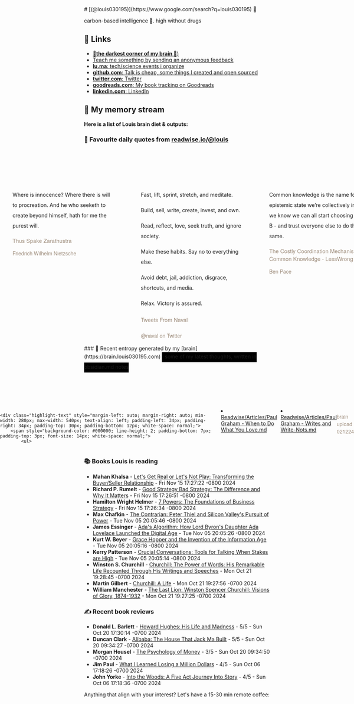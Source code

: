 <link rel="shortcut icon" href="/favicon.ico">
# [(@louis030195)](https://www.google.com/search?q=louis030195) 🤔

carbon-based intelligence 🐒. high without drugs

## 🔗 Links

- [**🌚the darkest corner of my brain 🧠**)](https://brain.louis030195.com)
- [Teach me something by sending an anonymous feedback](https://www.admonymous.co/louis030195)
- [**lu.ma**: tech/science events i organize](https://lu.ma/u/louis030195/events?past=1)
- [**github.com**: Talk is cheap, some things I created and open sourced](https://github.com/louis030195)
- [**twitter.com**: Twitter](https://twitter.com/@louis030195)
- [**goodreads.com**: My book tracking on Goodreads](https://www.goodreads.com/user/show/103091881-louis-beaumont)
- [**linkedin.com**: LinkedIn](https://www.linkedin.com/in/louis030195)

## 🌊 My memory stream

**Here is a list of Louis brain diet & outputs:**

### 👋 Favourite daily quotes from [readwise.io/@louis](https://readwise.io/@louis)
<div class="some-highlights" style="display: flex;
  margin-left: -50vw;
  left: 50%;
  overflow-x: scroll;
  width: 100vw;
  position: relative; margin-top: 6rem;">
<div class="highlight-text" style="margin-left: auto; margin-right: auto; min-width: 280px; max-width: 540px; text-align: left; padding-left: 34px; padding-right: 34px; padding-top: 30px; padding-bottom: 12px; white-space: normal;">
<span style="background-color: transparent; line-height: 2; padding-bottom: 7px; padding-top: 3px; font-size: 14px; white-space: normal;">
          Where is innocence? Where there is will to procreation. And he who seeketh to create beyond himself, hath for me the purest will.
        </span>
<div style="font-family: Helvetica, Arial, sans-serif;">
<div style='font-size: 14px; margin-bottom: 0; margin-top: 10px; font-family: "Raleway", "HelveticaNeue", "Helvetica Neue", Helvetica, Arial, sans-serif; white-space: normal; font-display: swap;'>
<p style="margin-bottom: 0; font-size: 15px; margin-bottom: 2px; color: #9f8e7d">Thus Spake Zarathustra</p>
<p style="margin-bottom: 0; color: #9f8e7d">Friedrich Wilhelm Nietzsche</p>
</div>
</div>
</div>
<div class="highlight-text" style="margin-left: auto; margin-right: auto; min-width: 280px; max-width: 540px; text-align: left; padding-left: 34px; padding-right: 34px; padding-top: 30px; padding-bottom: 12px; white-space: normal;">
<span style="background-color: transparent; line-height: 2; padding-bottom: 7px; padding-top: 3px; font-size: 14px; white-space: normal;">
          Fast, lift, sprint, stretch, and meditate.

Build, sell, write, create, invest, and own.

Read, reflect, love, seek truth, and ignore society.

Make these habits. Say no to everything else.

Avoid debt, jail, addiction, disgrace, shortcuts, and media.

Relax. Victory is assured.
        </span>
<div style="font-family: Helvetica, Arial, sans-serif;">
<div style='font-size: 14px; margin-bottom: 0; margin-top: 10px; font-family: "Raleway", "HelveticaNeue", "Helvetica Neue", Helvetica, Arial, sans-serif; white-space: normal; font-display: swap;'>
<p style="margin-bottom: 0; font-size: 15px; margin-bottom: 2px; color: #9f8e7d">Tweets From Naval</p>
<p style="margin-bottom: 0; color: #9f8e7d">@naval on Twitter</p>
</div>
</div>
</div>
<div class="highlight-text" style="margin-left: auto; margin-right: auto; min-width: 280px; max-width: 540px; text-align: left; padding-left: 34px; padding-right: 34px; padding-top: 30px; padding-bottom: 12px; white-space: normal;">
<span style="background-color: transparent; line-height: 2; padding-bottom: 7px; padding-top: 3px; font-size: 14px; white-space: normal;">
          Common knowledge is the name for the epistemic state we’re collectively in, when we know we can all start choosing action B - and trust everyone else to do the same.
        </span>
<div style="font-family: Helvetica, Arial, sans-serif;">
<div style='font-size: 14px; margin-bottom: 0; margin-top: 10px; font-family: "Raleway", "HelveticaNeue", "Helvetica Neue", Helvetica, Arial, sans-serif; white-space: normal; font-display: swap;'>
<p style="margin-bottom: 0; font-size: 15px; margin-bottom: 2px; color: #9f8e7d">The Costly Coordination Mechanism of Common Knowledge - LessWrong</p>
<p style="margin-bottom: 0; color: #9f8e7d">Ben Pace</p>
</div>
</div>
</div>
</div>
### 🧠 Recent entropy generated by my [brain](https://brain.louis030195.com)
<span style="background-color: #000000; line-height: 2; padding-bottom: 7px; padding-top: 3px; font-size: 14px; white-space: normal;">
    ℹ️ some of my latest thoughts, written in obsidian.md notes
</span>
<div class="some-highlights" style="display: flex;
    margin-left: -50vw;
    left: 50%;
    overflow-x: scroll;
    width: 100vw;
    position: relative; margin-top: 6rem;">
    
    <div class="highlight-text" style="margin-left: auto; margin-right: auto; min-width: 280px; max-width: 540px; text-align: left; padding-left: 34px; padding-right: 34px; padding-top: 30px; padding-bottom: 12px; white-space: normal;">
        <span style="background-color: #000000; line-height: 2; padding-bottom: 7px; padding-top: 3px; font-size: 14px; white-space: normal;">
            <ul>
<li><a href="https://brain.louis030195.com/Readwise/Articles/Paul%20Graham%20-%20When%20to%20Do%20What%20You%20Love.md">Readwise/Articles/Paul Graham - When to Do What You Love.md</a></li>
<li><a href="https://brain.louis030195.com/Readwise/Articles/Paul%20Graham%20-%20Writes%20and%20Write-Nots.md">Readwise/Articles/Paul Graham - Writes and Write-Nots.md</a></li>
            </ul>
        </span>
        <div style="font-family: Helvetica, Arial, sans-serif;">
            <div style='font-size: 14px; margin-bottom: 0; margin-top: 10px; font-family: "Raleway", "HelveticaNeue", "Helvetica Neue", Helvetica, Arial, sans-serif; white-space: normal; font-display: swap;'>
                <p style="margin-bottom: 0; color: #9f8e7d">brain upload 021224</p>
            </div>
        </div>
    </div>
    
</div>


### 📚 Books Louis is reading

-   **Mahan Khalsa**  - [Let&#39;s Get Real or Let&#39;s Not Play: Transforming the Buyer/Seller Relationship](https://www.goodreads.com/book/show/2862506-let-s-get-real-or-let-s-not-play) - Fri Nov 15 17:27:22 -0800 2024
-   **Richard P. Rumelt**  - [Good Strategy Bad Strategy: The Difference and Why It Matters](https://www.goodreads.com/book/show/11721966-good-strategy-bad-strategy) - Fri Nov 15 17:26:51 -0800 2024
-   **Hamilton Wright Helmer**  - [7 Powers: The Foundations of Business Strategy](https://www.goodreads.com/book/show/32816087-7-powers) - Fri Nov 15 17:26:34 -0800 2024
-   **Max Chafkin**  - [The Contrarian: Peter Thiel and Silicon Valley&#39;s Pursuit of Power](https://www.goodreads.com/book/show/57880116-the-contrarian) - Tue Nov 05 20:05:46 -0800 2024
-   **James Essinger**  - [Ada&#39;s Algorithm: How Lord Byron&#39;s Daughter Ada Lovelace Launched the Digital Age](https://www.goodreads.com/book/show/23396040-ada-s-algorithm) - Tue Nov 05 20:05:26 -0800 2024
-   **Kurt W. Beyer**  - [Grace Hopper and the Invention of the Information Age](https://www.goodreads.com/book/show/6501998-grace-hopper-and-the-invention-of-the-information-age) - Tue Nov 05 20:05:16 -0800 2024
-   **Kerry Patterson**  - [Crucial Conversations: Tools for Talking When Stakes are High](https://www.goodreads.com/book/show/15014.Crucial_Conversations) - Tue Nov 05 20:05:14 -0800 2024
-   **Winston S. Churchill**  - [Churchill: The Power of Words: His Remarkable Life Recounted Through His Writings and Speeches](https://www.goodreads.com/book/show/13239849-churchill) - Mon Oct 21 19:28:45 -0700 2024
-   **Martin  Gilbert**  - [Churchill: A Life](https://www.goodreads.com/book/show/824938.Churchill) - Mon Oct 21 19:27:56 -0700 2024
-   **William Manchester**  - [The Last Lion: Winston Spencer Churchill: Visions of Glory, 1874-1932](https://www.goodreads.com/book/show/19809.The_Last_Lion) - Mon Oct 21 19:27:25 -0700 2024

### ✍ Recent book reviews

-   **Donald L. Barlett**  - [Howard Hughes: His Life and Madness](https://www.goodreads.com/book/show/320861.Howard_Hughes) - 5/5 - Sun Oct 20 17:30:14 -0700 2024
-   **Duncan Clark**  - [Alibaba: The House That Jack Ma Built](https://www.goodreads.com/book/show/25817524-alibaba) - 5/5 - Sun Oct 20 09:34:27 -0700 2024
-   **Morgan Housel**  - [The Psychology of Money](https://www.goodreads.com/book/show/41881472-the-psychology-of-money) - 3/5 - Sun Oct 20 09:34:50 -0700 2024
-   **Jim Paul**  - [What I Learned Losing a Million Dollars](https://www.goodreads.com/book/show/1334384.What_I_Learned_Losing_a_Million_Dollars) - 4/5 - Sun Oct 06 17:18:26 -0700 2024
-   **John Yorke**  - [Into the Woods: A Five Act Journey Into Story](https://www.goodreads.com/book/show/17593915-into-the-woods) - 4/5 - Sun Oct 06 17:18:36 -0700 2024

Anything that align with your interest? Let's have a 15-30 min remote coffee:


<div style="width:100%;height:100%;overflow:scroll" id="my-cal-inline"></div>
<script type="text/javascript">
  (function (C, A, L) { let p = function (a, ar) { a.q.push(ar); }; let d = C.document; C.Cal = C.Cal || function () { let cal = C.Cal; let ar = arguments; if (!cal.loaded) { cal.ns = {}; cal.q = cal.q || []; d.head.appendChild(d.createElement("script")).src = A; cal.loaded = true; } if (ar[0] === L) { const api = function () { p(api, arguments); }; const namespace = ar[1]; api.q = api.q || []; typeof namespace === "string" ? (cal.ns[namespace] = api) && p(api, ar) : p(cal, ar); return; } p(cal, ar); }; })(window, "https://app.cal.com/embed/embed.js", "init");
Cal("init", "cof", {origin:"https://cal.com"});

  Cal.ns.cof("inline", {
	elementOrSelector:"#my-cal-inline",
	calLink: "louis030195/cof",
	layout: "month_view"
  });
  
  Cal.ns.cof("ui", {"styles":{"branding":{"brandColor":"#000000"}},"hideEventTypeDetails":false,"layout":"month_view"});
  </script>
  
